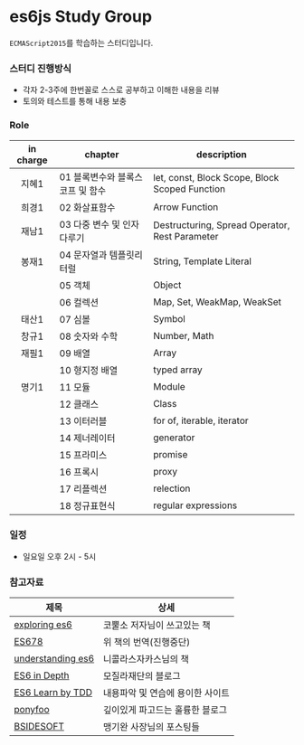 # es6js Study Group

`ECMAScript2015`를 학습하는 스터디입니다.


### 스터디 진행방식
- 각자 2-3주에 한번꼴로 스스로 공부하고 이해한 내용을 리뷰
- 토의와 테스트를 통해 내용 보충

### Role

| in charge | chapter | description
| :-: | --- | ---
| 지혜1 | 01 블록변수와 블록스코프 및 함수 | let, const, Block Scope, Block Scoped Function
| 희경1 | 02 화살표함수                    | Arrow Function
| 재남1 | 03 다중 변수 및 인자 다루기      | Destructuring, Spread Operator, Rest Parameter
| 봉재1 | 04 문자열과 템플릿리터럴         | String, Template Literal
|       | 05 객체                          | Object
|       | 06 컬렉션                        | Map, Set, WeakMap, WeakSet
| 태산1 | 07 심볼                          | Symbol
| 창규1 | 08 숫자와 수학                   | Number, Math
| 재필1 | 09 배열                          | Array
|       | 10 형지정 배열                   | typed array
| 명기1 | 11 모듈                          | Module
|       | 12 클래스                        | Class
|       | 13 이터러블                      | for of, iterable, iterator
|       | 14 제너레이터                    | generator
|       | 15 프라미스                      | promise
|       | 16 프록시                        | proxy
|       | 17 리플렉션                      | relection
|       | 18 정규표현식                    | regular expressions


### 일정
- 일요일 오후 2시 - 5시


### 참고자료

|제목|상세|
|---|---|
| [exploring es6](http://exploringjs.com/es6/) | 코뿔소 저자님이 쓰고있는 책 |
| [ES678](https://github.com/ES678/Exploring-ES6) | 위 책의 번역(진행중단) |
| [understanding es6](https://leanpub.com/understandinges6/read/) | 니콜라스자카스님의 책 |
| [ES6 in Depth](http://hacks.mozilla.or.kr/category/es6-in-depth/) | 모질라재단의 블로그 |
| [ES6 Learn by TDD](http://es6katas.org/) | 내용파악 및 연습에 용이한 사이트 |
| [ponyfoo](https://ponyfoo.com/articles/search/es6) | 깊이있게 파고드는 훌륭한 블로그 |
| [BSIDESOFT](http://www.bsidesoft.com/?cat=29) | 맹기완 사장님의 포스팅들 |
